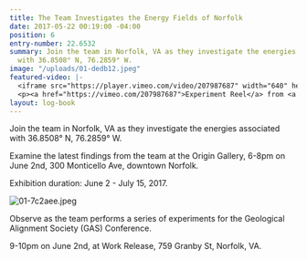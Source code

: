 ```yaml
---
title: The Team Investigates the Energy Fields of Norfolk
date: 2017-05-22 00:19:00 -04:00
position: 6
entry-number: 22.6532
summary: Join the team in Norfolk, VA as they investigate the energies associated
  with 36.8508° N, 76.2859° W.
image: "/uploads/01-dedb12.jpeg"
featured-video: |-
  <iframe src="https://player.vimeo.com/video/207987687" width="640" height="360" frameborder="0" webkitallowfullscreen mozallowfullscreen allowfullscreen></iframe>
  <p><a href="https://vimeo.com/207987687">Experiment Reel</a> from <a href="https://vimeo.com/user43661355">R&aacute;chel R&auml;der, C.I.</a> on <a href="https://vimeo.com">Vimeo</a>.</p>
layout: log-book
---
```


Join the team in Norfolk, VA as they investigate the energies associated with 36.8508° N, 76.2859° W.

Examine the latest findings from the team at the Origin Gallery, 6-8pm on June 2nd, 300 Monticello Ave, downtown Norfolk.

Exhibition duration: June 2 - July 15, 2017.

![01-7c2aee.jpeg](/uploads/01-7c2aee.jpeg)

Observe as the team performs a series of experiments for the Geological Alignment Society (GAS) Conference.

9-10pm on June 2nd, at Work Release, 759 Granby St, Norfolk, VA.
